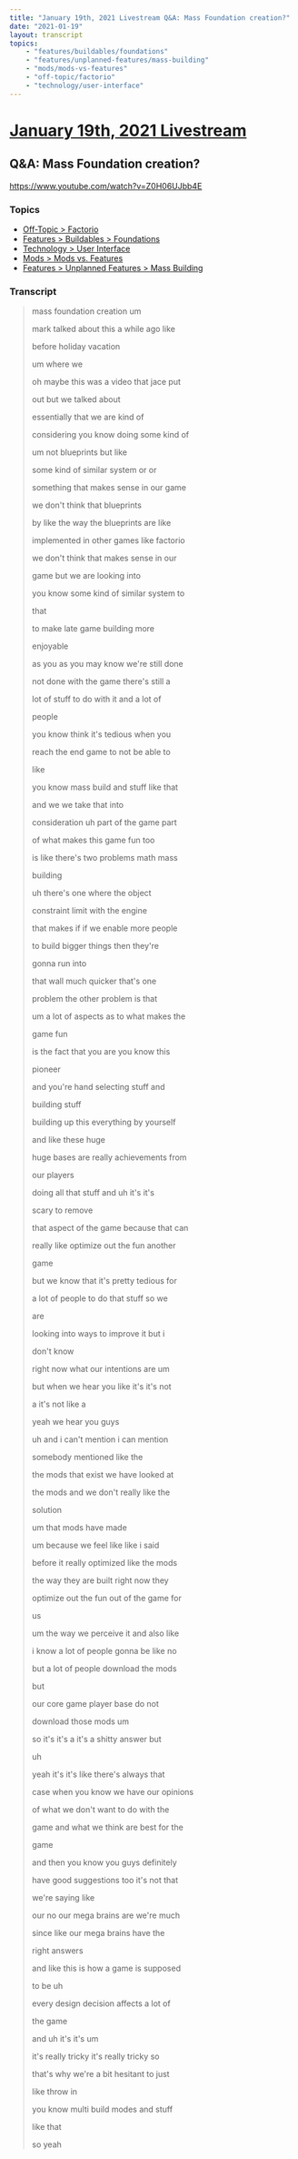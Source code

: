 ```yaml
---
title: "January 19th, 2021 Livestream Q&A: Mass Foundation creation?"
date: "2021-01-19"
layout: transcript
topics:
    - "features/buildables/foundations"
    - "features/unplanned-features/mass-building"
    - "mods/mods-vs-features"
    - "off-topic/factorio"
    - "technology/user-interface"
---
```

# [January 19th, 2021 Livestream](../2021-01-19.md)
## Q&A: Mass Foundation creation?
https://www.youtube.com/watch?v=Z0H06UJbb4E

### Topics
* [Off-Topic > Factorio](../topics/off-topic/factorio.md)
* [Features > Buildables > Foundations](../topics/features/buildables/foundations.md)
* [Technology > User Interface](../topics/technology/user-interface.md)
* [Mods > Mods vs. Features](../topics/mods/mods-vs-features.md)
* [Features > Unplanned Features > Mass Building](../topics/features/unplanned-features/mass-building.md)

### Transcript

> mass foundation creation um
> 
> mark talked about this a while ago like
> 
> before holiday vacation
> 
> um where we
> 
> oh maybe this was a video that jace put
> 
> out but we talked about
> 
> essentially that we are kind of
> 
> considering you know doing some kind of
> 
> um not blueprints but like
> 
> some kind of similar system or or
> 
> something that makes sense in our game
> 
> we don't think that blueprints
> 
> by like the way the blueprints are like
> 
> implemented in other games like factorio
> 
> we don't think that makes sense in our
> 
> game but we are looking into
> 
> you know some kind of similar system to
> 
> that
> 
> to make late game building more
> 
> enjoyable
> 
> as you as you may know we're still done
> 
> not done with the game there's still a
> 
> lot of stuff to do with it and a lot of
> 
> people
> 
> you know think it's tedious when you
> 
> reach the end game to not be able to
> 
> like
> 
> you know mass build and stuff like that
> 
> and we we take that into
> 
> consideration uh part of the game part
> 
> of what makes this game fun too
> 
> is like there's two problems math mass
> 
> building
> 
> uh there's one where the object
> 
> constraint limit with the engine
> 
> that makes if if we enable more people
> 
> to build bigger things then they're
> 
> gonna run into
> 
> that wall much quicker that's one
> 
> problem the other problem is that
> 
> um a lot of aspects as to what makes the
> 
> game fun
> 
> is the fact that you are you know this
> 
> pioneer
> 
> and you're hand selecting stuff and
> 
> building stuff
> 
> building up this everything by yourself
> 
> and like these huge
> 
> huge bases are really achievements from
> 
> our players
> 
> doing all that stuff and uh it's it's
> 
> scary to remove
> 
> that aspect of the game because that can
> 
> really like optimize out the fun another
> 
> game
> 
> but we know that it's pretty tedious for
> 
> a lot of people to do that stuff so we
> 
> are
> 
> looking into ways to improve it but i
> 
> don't know
> 
> right now what our intentions are um
> 
> but when we hear you like it's it's not
> 
> a it's not like a
> 
> yeah we hear you guys
> 
> uh and i can't mention i can mention
> 
> somebody mentioned like the
> 
> the mods that exist we have looked at
> 
> the mods and we don't really like the
> 
> solution
> 
> um that mods have made
> 
> um because we feel like like i said
> 
> before it really optimized like the mods
> 
> the way they are built right now they
> 
> optimize out the fun out of the game for
> 
> us
> 
> um the way we perceive it and also like
> 
> i know a lot of people gonna be like no
> 
> but a lot of people download the mods
> 
> but
> 
> our core game player base do not
> 
> download those mods um
> 
> so it's it's a it's a shitty answer but
> 
> uh
> 
> yeah it's it's like there's always that
> 
> case when you know we have our opinions
> 
> of what we don't want to do with the
> 
> game and what we think are best for the
> 
> game
> 
> and then you know you guys definitely
> 
> have good suggestions too it's not that
> 
> we're saying like
> 
> our no our mega brains are we're much
> 
> since like our mega brains have the
> 
> right answers
> 
> and like this is how a game is supposed
> 
> to be uh
> 
> every design decision affects a lot of
> 
> the game
> 
> and uh it's it's um
> 
> it's really tricky it's really tricky so
> 
> that's why we're a bit hesitant to just
> 
> like throw in
> 
> you know multi build modes and stuff
> 
> like that
> 
> so yeah
> 
